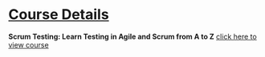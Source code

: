 # [Course Details]()

**Scrum Testing: Learn Testing in Agile and Scrum from A to Z** [click here to view course](https://www.udemy.com/course/testing-mastery-in-agile-and-scrum/)
